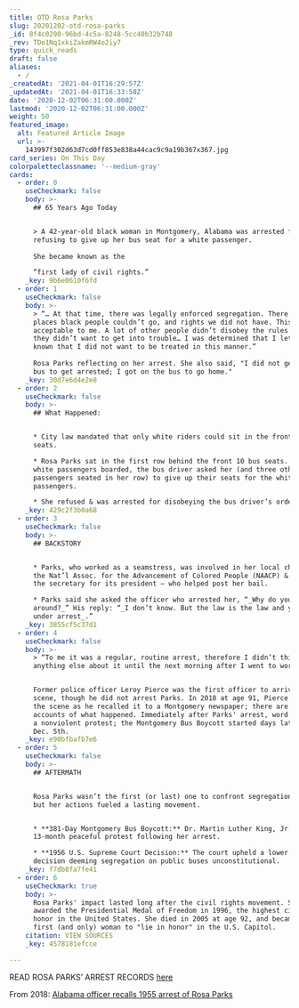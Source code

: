 ```yaml
---
title: OTD Rosa Parks
slug: 20201202-otd-rosa-parks
_id: 8f4c0290-96bd-4c5a-8248-5cc40b32b748
_rev: TDo1Nq1xkiZakmRW4o2iy7
type: quick_reads
draft: false
aliases:
  - /
_createdAt: '2021-04-01T16:29:57Z'
_updatedAt: '2021-04-01T16:33:58Z'
date: '2020-12-02T06:31:00.000Z'
lastmod: '2020-12-02T06:31:00.000Z'
weight: 50
featured_image:
  alt: Featured Article Image
  url: >-
    143997f302d63d7cd0ff853e838a44cac9c9a19b367x367.jpg
card_series: On This Day
colorpaletteclassname: '--medium-gray'
cards:
  - order: 0
    useCheckmark: false
    body: >-
      ## 65 Years Ago Today


      > A 42-year-old black woman in Montgomery, Alabama was arrested for
      refusing to give up her bus seat for a white passenger.  
        
      She became known as the  

      “first lady of civil rights.”
    _key: 9b6e0610f6fd
  - order: 1
    useCheckmark: false
    body: >-
      > “… At that time, there was legally enforced segregation. There were
      places black people couldn’t go, and rights we did not have. This was not
      acceptable to me. A lot of other people didn’t disobey the rules because
      they didn’t want to get into trouble… I was determined that I let it be
      known that I did not want to be treated in this manner.”  
        
      Rosa Parks reflecting on her arrest. She also said, "I did not get on the
      bus to get arrested; I got on the bus to go home."
    _key: 30d7e6d4e2e8
  - order: 2
    useCheckmark: false
    body: >-
      ## What Happened:


      * City law mandated that only white riders could sit in the front 10 bus
      seats.

      * Rosa Parks sat in the first row behind the front 10 bus seats. When more
      white passengers boarded, the bus driver asked her (and three other black
      passengers seated in her row) to give up their seats for the white
      passengers.

      * She refused & was arrested for disobeying the bus driver’s orders.
    _key: 429c2f3b0a68
  - order: 3
    useCheckmark: false
    body: >-
      ## BACKSTORY


      * Parks, who worked as a seamstress, was involved in her local chapter of
      the Nat’l Assoc. for the Advancement of Colored People (NAACP) & served as
      the secretary for its president — who helped post her bail.

      * Parks said she asked the officer who arrested her, “_Why do you push us
      around?_” His reply: “_I don’t know. But the law is the law and you are
      under arrest_.”
    _key: 3855cf5c37d1
  - order: 4
    useCheckmark: false
    body: >-
      > “To me it was a regular, routine arrest, therefore I didn’t think
      anything else about it until the next morning after I went to work.”


      Former police officer Leroy Pierce was the first officer to arrive on
      scene, though he did not arrest Parks. In 2018 at age 91, Pierce described
      the scene as he recalled it to a Montgomery newspaper; there are varying
      accounts of what happened. Immediately after Parks' arrest, word spread of
      a nonviolent protest; the Montgomery Bus Boycott started days later on
      Dec. 5th.
    _key: e90bfbafb7e6
  - order: 5
    useCheckmark: false
    body: >-
      ## AFTERMATH


      Rosa Parks wasn’t the first (or last) one to confront segregation laws,
      but her actions fueled a lasting movement.


      * **381-Day Montgomery Bus Boycott:** Dr. Martin Luther King, Jr. led a
      13-month peaceful protest following her arrest.

      * **1956 U.S. Supreme Court Decision:** The court upheld a lower court’s
      decision deeming segregation on public buses unconstitutional.
    _key: f7db8fa7fe41
  - order: 6
    useCheckmark: true
    body: >-
      Rosa Parks' impact lasted long after the civil rights movement. She was
      awarded the Presidential Medal of Freedom in 1996, the highest civilian
      honor in the United States. She died in 2005 at age 92, and became the
      first (and only) woman to "lie in honor" in the U.S. Capitol.
    citation: VIEW SOURCES
    _key: 4578181efcce

---
```

READ ROSA PARKS’ ARREST RECORDS [here](https://www.archives.gov/education/lessons/rosa-parks)

From 2018: [Alabama officer recalls 1955 arrest of Rosa Parks](https://apnews.com/article/c84528b8c7a24951bf8cc64fc6f2d9bd)